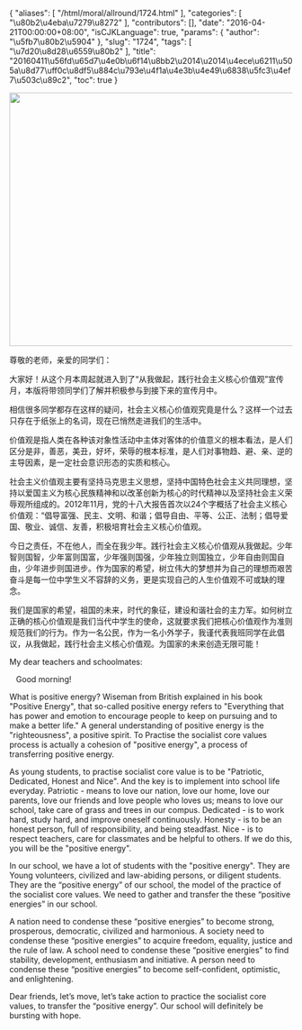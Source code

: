 {
    "aliases": [
        "/html/moral/allround/1724.html"
    ],
    "categories": [
        "\u80b2\u4eba\u7279\u8272"
    ],
    "contributors": [],
    "date": "2016-04-21T00:00:00+08:00",
    "isCJKLanguage": true,
    "params": {
        "author": "\u5fb7\u80b2\u5904"
    },
    "slug": "1724",
    "tags": [
        "\u7d20\u8d28\u6559\u80b2"
    ],
    "title": "20160411\u56fd\u65d7\u4e0b\u6f14\u8bb2\u2014\u2014\u4ece\u6211\u505a\u8d77\uff0c\u8df5\u884c\u793e\u4f1a\u4e3b\u4e49\u6838\u5fc3\u4ef7\u503c\u89c2",
    "toc": true
}


<img
    src="https://cdn.tfls.online/mirror/full/9e3dba90f100528976fb0de0ed76c3ce2263d883.jpg"
    style="display:block;margin-left:auto;margin-right:auto;"
    decoding="async"
    fetchpriority="auto"
    loading="lazy"
    height="450"
    width="600"
/>




尊敬的老师，亲爱的同学们：




大家好！从这个月本周起就进入到了“从我做起，践行社会主义核心价值观”宣传月，本版将带领同学们了解并积极参与到接下来的宣传月中。




相信很多同学都存在这样的疑问，社会主义核心价值观究竟是什么？这样一个过去只存在于纸张上的名词，现在已悄然走进我们的生活中。




价值观是指人类在各种该对象性活动中主体对客体的价值意义的根本看法，是人们区分是非，善恶，美丑，好坏，荣辱的根本标准，是人们对事物趋、避、亲、逆的主导因素，是一定社会意识形态的实质和核心。




社会主义价值观主要有坚持马克思主义思想，坚持中国特色社会主义共同理想，坚持以爱国主义为核心民族精神和以改革创新为核心的时代精神以及坚持社会主义荣辱观所组成的。2012年11月，党的十八大报告首次以24个字概括了社会主义核心价值观：“倡导富强、民主、文明、和谐；倡导自由、平等、公正、法制；倡导爱国、敬业、诚信、友善，积极培育社会主义核心价值观。




今日之责任，不在他人，而全在我少年。践行社会主义核心价值观从我做起。少年智则国智，少年富则国富，少年强则国强，少年独立则国独立，少年自由则国自由，少年进步则国进步。作为国家的希望，树立伟大的梦想并为自己的理想而艰苦奋斗是每一位中学生义不容辞的义务，更是实现自己的人生价值观不可或缺的理念。




我们是国家的希望，祖国的未来，时代的象征，建设和谐社会的主力军。如何树立正确的核心价值观是我们当代中学生的使命，这就要求我们把核心价值观作为准则规范我们的行为。作为一名公民，作为一名小外学子，我谨代表我班同学在此倡议，从我做起，践行社会主义核心价值观。为国家的未来创造无限可能！



  


My dear teachers and schoolmates:




    Good morning!




What is positive energy? Wiseman from British explained in his book "Positive Energy", that so-called positive energy refers to "Everything that has power and emotion to encourage people to keep on pursuing and to make a better life." A general understanding of positive energy is the "righteousness", a positive spirit. To Practise the socialist core values process is actually a cohesion of "positive energy", a process of transferring positive energy.




As young students, to practise socialist core value is to be "Patriotic, Dedicated, Honest and Nice". And the key is to implement into school life everyday. Patriotic - means to love our nation, love our home, love our parents, love our friends and love people who loves us; means to love our school, take care of grass and trees in our compus. Dedicated - is to work hard, study hard, and improve oneself continuously. Honesty - is to be an honest person, full of responsibility, and being steadfast. Nice - is to respect teachers, care for classmates and be helpful to others. If we do this, you will be the "positive energy".




In our school, we have a lot of students with the "positive energy". They are Young volunteers, civilized and law-abiding persons, or diligent students. They are the “positive energy” of our school, the model of the practice of the socialist core values. We need to gather and transfer the these “positive energies” in our school.




A nation need to condense these “positive energies” to become strong, prosperous, democratic, civilized and harmonious. A society need to condense these “positive energies” to acquire freedom, equality, justice and the rule of law. A school need to condense these “positive energies” to find stability, development, enthusiasm and initiative. A person need to condense these “positive energies” to become self-confident, optimistic, and enlightening. 




Dear friends, let’s move, let’s take action to practice the socialist core values, to transfer the “positive energy”. Our school will definitely be bursting with hope.


